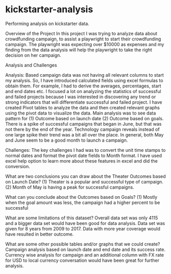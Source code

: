 # kickstarter-analysis
Performing analysis on kickstarter data.
                           
Overview of the Project
In this project I was trying to analyze data about crowdfunding campaign, to assist a playwright to start their crowdfunding campaign. The playwright was expecting over $10000 as expenses and my finding from the data analysis will help the playwright to take the right decision on her campaign.

Analysis and Challenges 

Analysis: 
Based campaign data was not having all relevant columns to start my analysis. So, I have introduced calculated fields using excel formulas to obtain them. For example, I had to derive the averages, percentages, start and end dates etc.
I focused a lot on analyzing the statistics of successful and failed projects because I was interested in discovering any trend or strong indicators that will differentiate successful and failed project.
I have created Pivot tables to analyze the data and then created relevant graphs using the pivot data to visualize the data. Main analysis was to see data pattern for (1) Outcome based on launch date (2) Outcome based on goals.
There is a spike of successful campaigns that began in June, but that was not there by the end of the year. Technology campaign reveals instead of one large spike their trend was a bit all over the place.
In general, both May and June seem to be a good month to launch a campaign. 


Challenges: 
The key challenges I had was to convert the unit time stamps to normal dates and format the pivot date fields to Month format. I have used excel help option to learn more about these features in excel and did the conversion. 

What are two conclusions you can draw about the Theater Outcomes based on Launch Date?
(1)	Theater is a popular and successful type of campaign.
(2)	Month of May is having a peak for successful campaigns.

What can you conclude about the Outcomes based on Goals?
(1)	Mostly when the goal amount was less, the campaign had a higher percent to be successful


What are some limitations of this dataset?
Overall data set was only 4115 and a bigger data set would have been good for data analysis.
Data set was given for 8 years from 2009 to 2017. Data with more year coverage would have resulted in better outcome.

What are some other possible tables and/or graphs that we could create?
Campaign analysis based on launch date and end date and its success rate.
Currency wise analysis for campaign and an additional column with FX rate for USD to local currency conversation would have been great for further analysis.
